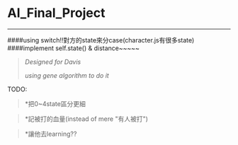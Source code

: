 # AI_Final_Project
****
####using switch!!對方的state來分case(character.js有很多state)
####implement self.state() & distance~~~~~
  >*Designed for Davis*
>
  >*using gene algorithm to do it*
>

TODO: 

  >*把0~4state區分更細

  >*記被打的血量(instead of mere "有人被打")

  >*讓他去learning??
